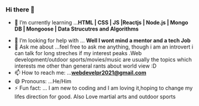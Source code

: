 ### Hi there 👋


<!--**AjayBains/AjayBains** is a ✨ _special_ ✨ repository because its `README.md` (this file) appears on your GitHub profile.

Here are some ideas to get you started:-->

<!--- 🔭 I’m currently working on ...-->
- 🌱 I’m currently learning ...**HTML | CSS | JS |Reactjs | Node.js | Mongo DB | Mongoose | Data Strucutres and Algorithms**
<!--- 👯 I’m looking to collaborate on ...-->
- 🤔 I’m looking for help with ... **Well I wont mind a mentor and  a tech Job**
- 💬 Ask me about ...feel free to ask me anything, though i am  an introvert i can talk for long streches if  my interest peaks .Web development/outdoor sports/movies/music  are  usually the topics which interests me other than general rants about world view :D
- 📫 How to reach me: ...**webdevelpr2021@gmail.com**
- 😄 Pronouns: ...He/Him
- ⚡ Fun fact: ... I am new to coding and I am loving it,hoping to change my lifes direction for good. Also Love martial arts and outdoor sports

